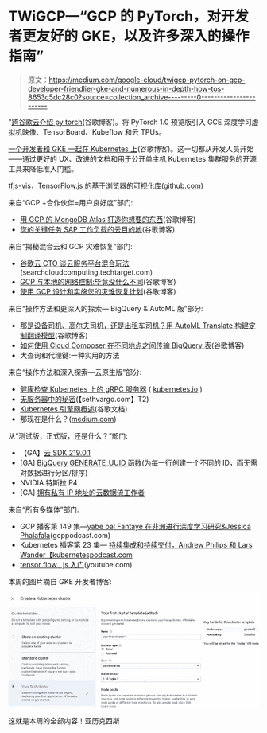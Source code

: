 # TWiGCP—“GCP 的 PyTorch，对开发者更友好的 GKE，以及许多深入的操作指南”

> 原文：<https://medium.com/google-cloud/twigcp-pytorch-on-gcp-developer-friendlier-gke-and-numerous-in-depth-how-tos-8653c5dc28c0?source=collection_archive---------0----------------------->

"[跨谷歌云介绍 py torch](http://goo.gl/QoiUFa)(谷歌博客)。将 PyTorch 1.0 预览版引入 GCE 深度学习虚拟机映像、TensorBoard、Kubeflow 和云 TPUs。

[一个开发者和 GKE 一起在 Kubernetes 上](http://goo.gl/2Xvf7o)(谷歌博客)。这一切都从开发人员开始——通过更好的 UX、改进的文档和用于公开单主机 Kubernetes 集群服务的开源工具来降低准入门槛。

[tfjs-vis，TensorFlow.js 的基于浏览器的可视化库](http://goo.gl/LfxncC)([github.com](http://github.com/))

来自“GCP +合作伙伴=用户良好度”部门:

*   [用 GCP 的 MongoDB Atlas 打造你想要的东西](http://goo.gl/ezwjEJ)(谷歌博客)
*   [您的关键任务 SAP 工作负载的云目的地](http://goo.gl/BWEAP8)(谷歌博客)

来自“揭秘混合云和 GCP 灾难恢复”部门:

*   [谷歌云 CTO 谈云服务平台混合玩法](http://goo.gl/13RiRw)(searchcloudcomputing.techtarget.com)
*   [GCP 与本地的网络控制:毕竟没什么不同](http://goo.gl/G7jw9K)(谷歌博客)
*   [使用 GCP 设计和实施您的灾难恢复计划](http://goo.gl/euX7Hc)(谷歌博客)

来自“操作方法和更深入的探索— BigQuery & AutoML 版”部分:

*   [那是设备司机、高尔夫司机，还是出租车司机？用 AutoML Translate 构建定制翻译模型](http://goo.gl/M5uFSu)(谷歌博客)
*   [如何使用 Cloud Composer 在不同地点之间传输 BigQuery 表](http://goo.gl/trXTcB)(谷歌博客)
*   大查询和代理键:一种实用的方法

来自“操作方法和深入探索—云原生版”部分:

*   [健康检查 Kubernetes 上的 gRPC 服务器](http://goo.gl/Lyt32D) ( [kubernetes.io](http://kubernetes.io/) )
*   [无服务器中的秘密](http://goo.gl/Zb62fV)(【sethvargo.com】T2)
*   [Kubernetes 引擎网概述](http://goo.gl/n9Cgsc)(谷歌文档)
*   那现在是什么？([medium.com](/))

从“测试版，正式版，还是什么？”部门:

*   【GA】[云 SDK 219.0.1](http://goo.gl/QMtpTC)
*   [GA] [BigQuery GENERATE_UUID 函数](http://goo.gl/F5iSBn)(为每一行创建一个不同的 ID，而无需对数据进行分区/排序)
*   NVIDIA 特斯拉 P4
*   [GA] [拥有私有 IP 地址的云数据流工作者](http://goo.gl/JAK1rp)

来自“所有多媒体”部门:

*   GCP 播客第 149 集—[yabe bal Fantaye 在非洲进行深度学习研究&Jessica Phalafala](http://goo.gl/2hkr5E)(gcppodcast.com)
*   Kubernetes 播客第 23 集— [持续集成和持续交付，Andrew Philips 和 Lars Wander【kubernetespodcast.com ](http://goo.gl/t784oa)
*   [tensor flow . js 入门](http://goo.gl/58enrS)(youtube.com)

本周的图片摘自 GKE 开发者博客:

[![](img/31faccff4f3d42157cf7930fab133ebe.png)](http://goo.gl/2Xvf7o)

这就是本周的全部内容！亚历克西斯